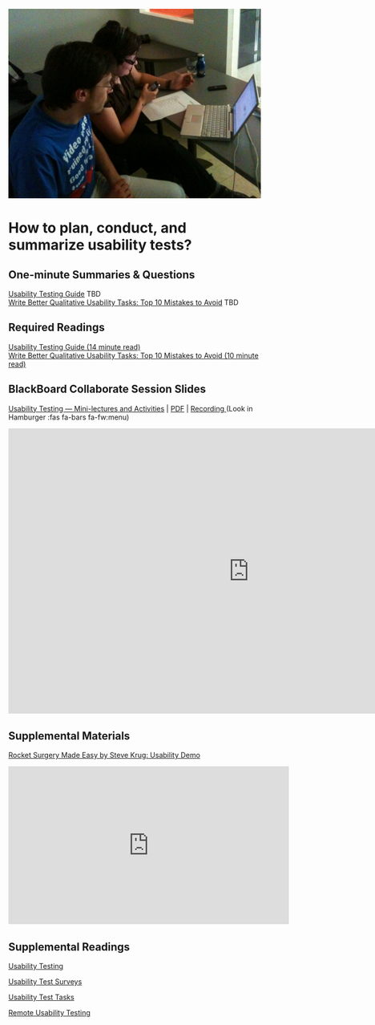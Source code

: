 ![Usability Test](assets/images/4642289926_7964e733d1_b.jpg ':class=banner-image')

# How to plan, conduct, and summarize usability tests?

## One-minute Summaries & Questions
[Usability Testing Guide](#) <span class='badge'> TBD</span>  
[Write Better Qualitative Usability Tasks: Top 10 Mistakes to Avoid](#) <span class='badge'> TBD</span>  

## Required Readings  
[Usability Testing Guide (14 minute read)](https://boxesandarrows.com/usability-testing-guide/)  
[Write Better Qualitative Usability Tasks: Top 10 Mistakes to Avoid (10 minute read)](https://www.nngroup.com/articles/better-usability-tasks/)  

## BlackBoard Collaborate Session Slides
[Usability Testing — Mini-lectures and Activities](https://docs.google.com/presentation/d/e/2PACX-1vTKpy7bKKyy7ogZr2zxifVZFWyeCsKBRIwaVrq90XwTQICuQWTvBdtHj_CUKJ_itZHkH9qCJDS4zUsa/pub?start=false&loop=false&delayms=3000) | [PDF](#) | [Recording ](https://canvas.sfu.ca/courses/59869/external_tools/3544) (Look in Hamburger :fas fa-bars fa-fw:menu)  

<div class="video-container-16by9"><iframe src="https://docs.google.com/presentation/d/e/2PACX-1vRdfDDdBLFcwOJ4qUNWlGzyffy8qmRVZ32nsNwjT_Y2RjaBiFskNiVZKyTEWODwQqU1A1G85HAG9PaL/embed?start=false&loop=false&delayms=3000" frameborder="0" width="960" height="569" allowfullscreen="true" mozallowfullscreen="true" webkitallowfullscreen="true"></iframe></div>

## Supplemental Materials  
[Rocket Surgery Made Easy by Steve Krug: Usability Demo](https://www.youtube.com/watch?v=1UCDUOB_aS8)  

<div class="video-container-4by3"><iframe width="560" height="315" src="https://www.youtube.com/embed/1UCDUOB_aS8" title="YouTube video player" frameborder="0" allow="accelerometer; autoplay; clipboard-write; encrypted-media; gyroscope; picture-in-picture" allowfullscreen></iframe></div>

## Supplemental Readings  

[Usability Testing](ux-techniques-guide/03.how-to-plan-conduct-and-summarize-usability-tests/usability-testing-formal.md ':include')

[Usability Test Surveys](ux-techniques-guide/03.how-to-plan-conduct-and-summarize-usability-tests/usability-test-surveys.md ':include')

[Usability Test Tasks](ux-techniques-guide/03.how-to-plan-conduct-and-summarize-usability-tests/usability-test-tasks.md ':include')

[Remote Usability Testing](ux-techniques-guide/03.how-to-plan-conduct-and-summarize-usability-tests/usability-testing-remote.md ':include')
